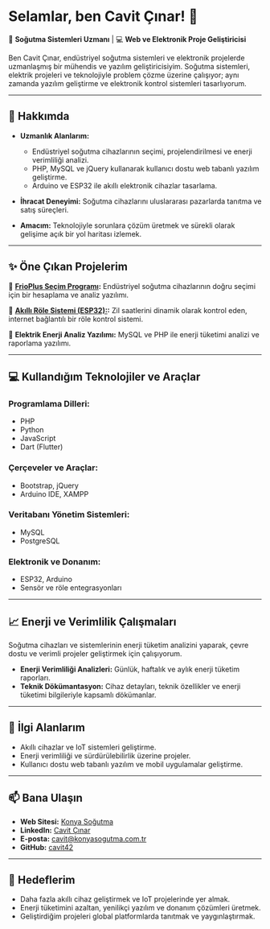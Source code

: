 # Selamlar, ben Cavit Çınar! 👋

💼 **Soğutma Sistemleri Uzmanı** | 💻 **Web ve Elektronik Proje Geliştiricisi**

Ben Cavit Çınar, endüstriyel soğutma sistemleri ve elektronik projelerde uzmanlaşmış bir mühendis ve yazılım geliştiricisiyim. Soğutma sistemleri, elektrik projeleri ve teknolojiyle problem çözme üzerine çalışıyor; aynı zamanda yazılım geliştirme ve elektronik kontrol sistemleri tasarlıyorum.

---

## 🚀 Hakkımda
- **Uzmanlık Alanlarım:** 
  - Endüstriyel soğutma cihazlarının seçimi, projelendirilmesi ve enerji verimliliği analizi.
  - PHP, MySQL ve jQuery kullanarak kullanıcı dostu web tabanlı yazılım geliştirme.
  - Arduino ve ESP32 ile akıllı elektronik cihazlar tasarlama.

- **İhracat Deneyimi:** Soğutma cihazlarını uluslararası pazarlarda tanıtma ve satış süreçleri.

- **Amacım:** Teknolojiyle sorunlara çözüm üretmek ve sürekli olarak gelişime açık bir yol haritası izlemek.

---

## ✨ Öne Çıkan Projelerim
🔹 **[FrioPlus Seçim Programı](https://github.com/cavit42/Projelerim):**
Endüstriyel soğutma cihazlarının doğru seçimi için bir hesaplama ve analiz yazılımı.

🔹 **[Akıllı Röle Sistemi (ESP32):](https://github.com/cavit42/Zil-Saatleri-ve-R-le-Kontrol-Sistemi):**
Zil saatlerini dinamik olarak kontrol eden, internet bağlantılı bir röle kontrol sistemi.

🔹 **Elektrik Enerji Analiz Yazılımı:**
MySQL ve PHP ile enerji tüketimi analizi ve raporlama yazılımı.

---

## 💻 Kullandığım Teknolojiler ve Araçlar
### Programlama Dilleri:
- PHP
- Python
- JavaScript
- Dart (Flutter)

### Çerçeveler ve Araçlar:
- Bootstrap, jQuery
- Arduino IDE, XAMPP

### Veritabanı Yönetim Sistemleri:
- MySQL
- PostgreSQL

### Elektronik ve Donanım:
- ESP32, Arduino
- Sensör ve röle entegrasyonları

---

## 📈 Enerji ve Verimlilik Çalışmaları
Soğutma cihazları ve sistemlerinin enerji tüketim analizini yaparak, çevre dostu ve verimli projeler geliştirmek için çalışıyorum.

- **Enerji Verimliliği Analizleri:** Günlük, haftalık ve aylık enerji tüketim raporları.
- **Teknik Dökümantasyon:** Cihaz detayları, teknik özellikler ve enerji tüketimi bilgileriyle kapsamlı dökümanlar.

---

## 🎯 İlgi Alanlarım
- Akıllı cihazlar ve IoT sistemleri geliştirme.
- Enerji verimliliği ve sürdürülebilirlik üzerine projeler.
- Kullanıcı dostu web tabanlı yazılım ve mobil uygulamalar geliştirme.

---

## 📫 Bana Ulaşın
- **Web Sitesi:** [Konya Soğutma](https://konyasogutma.com.tr/)
- **LinkedIn:** [Cavit Çınar](https://linkedin.com/in/cavit-cinar)
- **E-posta:** cavit@konyasogutma.com.tr
- **GitHub:** [cavit42](https://github.com/cavit42)

---

## 🌟 Hedeflerim
- Daha fazla akıllı cihaz geliştirmek ve IoT projelerinde yer almak.
- Enerji tüketimini azaltan, yenilikçi yazılım ve donanım çözümleri üretmek.
- Geliştirdiğim projeleri global platformlarda tanıtmak ve yaygınlaştırmak.
